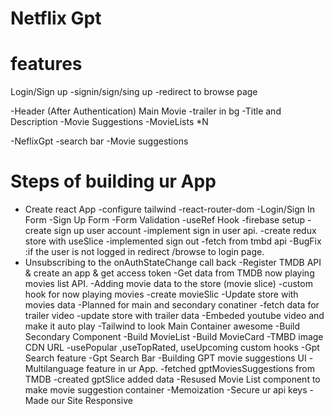 # Netflix Gpt 

# features
Login/Sign up
  -signin/sign/sing up
  -redirect to browse page

-Header  (After Authentication)
Main Movie
  -trailer in bg
  -Title and Description
  -Movie Suggestions
     -MovieLists *N

-NeflixGpt 
  -search bar
  -Movie suggestions



# Steps of building ur App
- Create react App
-configure tailwind
-react-router-dom
-Login/Sign In Form 
-Sign Up Form 
-Form Validation
-useRef Hook
-firebase setup
-create sign up user account
-implement sign in user api.
-create redux store with useSlice
-implemented sign out
-fetch from tmbd api
-BugFix :if the user is not logged in redirect /browse to login page.
- Unsubscribing to the onAuthStateChange call back 
-Register TMDB API & create an app & get access token 
-Get data from TMDB now playing movies list API.
-Adding movie data to the store (movie slice)
-custom hook for now playing movies
-create movieSlic
-Update store with movies data
-Planned for main and secondary conatiner
-fetch data for trailer video
-update store with trailer data
-Embeded youtube video and make it auto play
-Tailwind to look Main Container awesome
-Build Secondary Component
-Build MovieList
-Build MovieCard
-TMBD image CDN URL
-usePopular ,useTopRated, useUpcoming custom hooks
-Gpt Search feature
-Gpt Search Bar
-Building GPT movie suggestions UI 
-Multilanguage feature in ur App.
-fetched gptMoviesSuggestions from TMDB
-created gptSlice added data
-Resused Movie List component to make movie suggestion container
-Memoization 
-Secure ur api keys
-Made our Site Responsive









